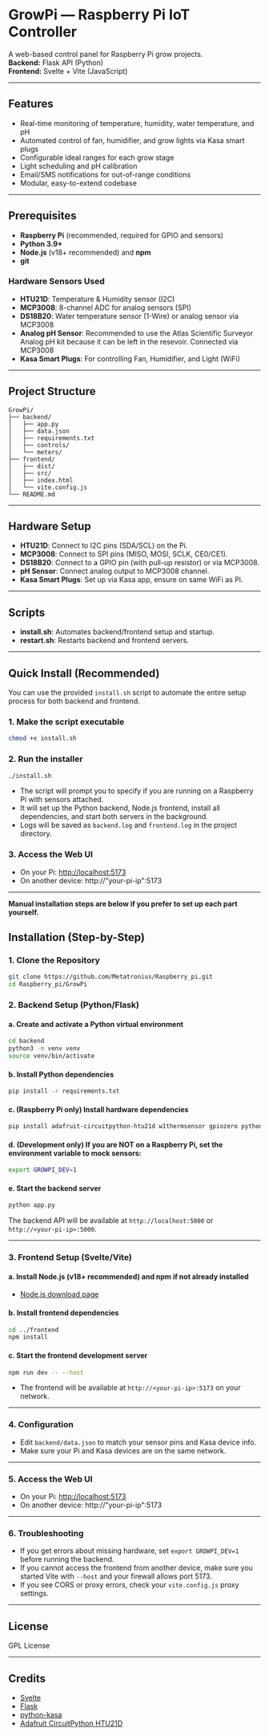 # GrowPi — Raspberry Pi IoT Controller

A web-based control panel for Raspberry Pi grow projects.  
**Backend:** Flask API (Python)  
**Frontend:** Svelte + Vite (JavaScript)

---

## Features

- Real-time monitoring of temperature, humidity, water temperature, and pH
- Automated control of fan, humidifier, and grow lights via Kasa smart plugs
- Configurable ideal ranges for each grow stage
- Light scheduling and pH calibration
- Email/SMS notifications for out-of-range conditions
- Modular, easy-to-extend codebase

---

## Prerequisites

- **Raspberry Pi** (recommended, required for GPIO and sensors)
- **Python 3.9+**
- **Node.js** (v18+ recommended) and **npm**
- **git**

### Hardware Sensors Used

- **HTU21D**: Temperature & Humidity sensor (I2C)
- **MCP3008**: 8-channel ADC for analog sensors (SPI)
- **DS18B20**: Water temperature sensor (1-Wire) or analog sensor via MCP3008
- **Analog pH Sensor**: Recommended to use the Atlas Scientific Surveyor Analog pH kit because it can be left in the resevoir. Connected via MCP3008
- **Kasa Smart Plugs**: For controlling Fan, Humidifier, and Light (WiFi)

---
## Project Structure

```
GrowPi/
├── backend/
│   ├── app.py
│   ├── data.json
│   ├── requirements.txt
│   ├── controls/
│   └── meters/
├── frontend/
│   ├── dist/
│   ├── src/
│   ├── index.html
│   └── vite.config.js
└── README.md
```

---

## Hardware Setup

- **HTU21D**: Connect to I2C pins (SDA/SCL) on the Pi.
- **MCP3008**: Connect to SPI pins (MISO, MOSI, SCLK, CE0/CE1).
- **DS18B20**: Connect to a GPIO pin (with pull-up resistor) or via MCP3008.
- **pH Sensor**: Connect analog output to MCP3008 channel.
- **Kasa Smart Plugs**: Set up via Kasa app, ensure on same WiFi as Pi.

---

## Scripts

- **install.sh**: Automates backend/frontend setup and startup.
- **restart.sh**: Restarts backend and frontend servers.

---

## Quick Install (Recommended)

You can use the provided `install.sh` script to automate the entire setup process for both backend and frontend.

### 1. Make the script executable

```bash
chmod +x install.sh
```

### 2. Run the installer

```bash
./install.sh
```

- The script will prompt you to specify if you are running on a Raspberry Pi with sensors attached.
- It will set up the Python backend, Node.js frontend, install all dependencies, and start both servers in the background.
- Logs will be saved as `backend.log` and `frontend.log` in the project directory.

### 3. Access the Web UI

- On your Pi: [http://localhost:5173](http://localhost:5173)
- On another device: http://"your-pi-ip":5173

---

**Manual installation steps are below if you prefer to set up each part yourself.**

## Installation (Step-by-Step)

### 1. Clone the Repository

```bash
git clone https://github.com/Metatronius/Raspberry_pi.git
cd Raspberry_pi/GrowPi
```

### 2. Backend Setup (Python/Flask)

#### a. Create and activate a Python virtual environment

```bash
cd backend
python3 -m venv venv
source venv/bin/activate
```

#### b. Install Python dependencies

```bash
pip install -r requirements.txt
```

#### c. (Raspberry Pi only) Install hardware dependencies

```bash
pip install adafruit-circuitpython-htu21d w1thermsensor gpiozero python-kasa
```

#### d. (Development only) If you are NOT on a Raspberry Pi, set the environment variable to mock sensors:

```bash
export GROWPI_DEV=1
```

#### e. Start the backend server

```bash
python app.py
```

The backend API will be available at `http://localhost:5000` or `http://<your-pi-ip>:5000`.

---

### 3. Frontend Setup (Svelte/Vite)

#### a. Install Node.js (v18+ recommended) and npm if not already installed

- [Node.js download page](https://nodejs.org/)

#### b. Install frontend dependencies

```bash
cd ../frontend
npm install
```

#### c. Start the frontend development server

```bash
npm run dev -- --host
```

- The frontend will be available at `http://<your-pi-ip>:5173` on your network.

---

### 4. Configuration

- Edit `backend/data.json` to match your sensor pins and Kasa device info.
- Make sure your Pi and Kasa devices are on the same network.

---

### 5. Access the Web UI

- On your Pi: [http://localhost:5173](http://localhost:5173)
- On another device: http://"your-pi-ip":5173

---

### 6. Troubleshooting

- If you get errors about missing hardware, set `export GROWPI_DEV=1` before running the backend.
- If you cannot access the frontend from another device, make sure you started Vite with `--host` and your firewall allows port 5173.
- If you see CORS or proxy errors, check your `vite.config.js` proxy settings.

---


## License

GPL License

---

## Credits

- [Svelte](https://svelte.dev/)
- [Flask](https://flask.palletsprojects.com/)
- [python-kasa](https://python-kasa.readthedocs.io/)
- [Adafruit CircuitPython HTU21D](https://github.com/adafruit/Adafruit_CircuitPython_HTU21D)